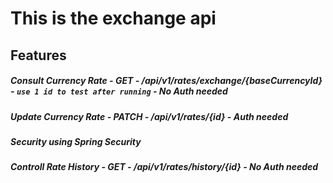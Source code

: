 # This is the exchange api
## Features

##### Consult Currency Rate - GET - /api/v1/rates/exchange/{baseCurrencyId} - `use 1 id to test after running` - No Auth needed

##### Update Currency Rate - PATCH - /api/v1/rates/{id} - Auth needed

##### Security using Spring Security

##### Controll Rate History - GET - /api/v1/rates/history/{id} - No Auth needed
